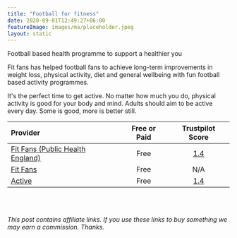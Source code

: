 ```yaml
---
title: "Football for fitness"
date: 2020-09-01T12:49:27+06:00
featureImage: images/ma/placeholder.jpeg
layout: static
---
```


Football based health programme to support a healthier you

Fit fans has helped football fans to achieve long-term improvements in weight loss, physical activity, diet and general wellbeing with fun football based activity programmes.

It's the perfect time to get active. No matter how much you do, physical activity is good for your body and mind. Adults should aim to be active every day. Some is good, more is better still.

| Provider      | Free or Paid  |  Trustpilot Score  |
| :-----------          | :--------------:      |  :--------------:         |
| [Fit Fans (Public Health England)](https://www.efl.com/news/2020/november/how-the-fit-fans-programme-is-changing-lives-for-the-better/) | Free | [1.4](https://uk.trustpilot.com/review/www.efl.com) | 
| [Fit Fans](https://www.efltrust.com/mens-health-month-how-fit-fans-is-providing-benefits-beyond-weight-loss/) | Free | N/A
| [Active](https://www.active.com/fitness/articles/5-fun-activities-to-help-you-get-fit) | Free | [1.4](https://uk.trustpilot.com/review/active.com) | 
  

<br/><br/>

*This post contains affiliate links. If you use these links to buy something we may
earn a commission. Thanks.*







